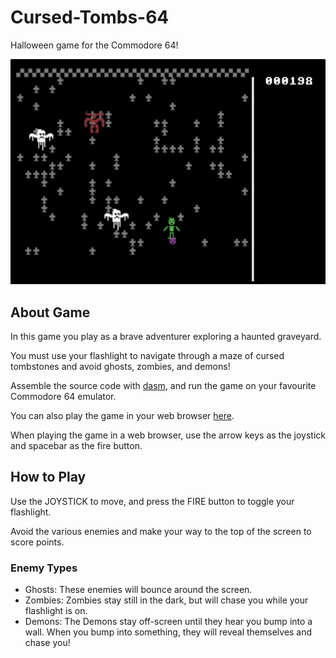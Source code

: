 # Cursed-Tombs-64
Halloween game for the Commodore 64!

![Screenshot1](https://github.com/ZeroPlayerRodent/Cursed-Tombs-64/blob/main/Screenshot1.png)

## About Game
In this game you play as a brave adventurer exploring a haunted graveyard.

You must use your flashlight to navigate through a maze of cursed tombstones and avoid ghosts, zombies, and demons!

Assemble the source code with [dasm](https://dasm-assembler.github.io/), and run the game on your favourite Commodore 64 emulator.

You can also play the game in your web browser [here](https://8bitworkshop.com/v3.11.0/player.html?p=c64&r=TFpHAAAgAgAABa9xKAqfASIjJSYAgAmAGoDDws04MHiOFtAgo%2F0gUP0gFf0gW%2F9YqQCNAMCNAcCNAsCNA8CNBMCNBcCNEMCp%2F40GJoIO1I0P1KmAjRLUqQCF%2B6kEhfwm4f2p2IX%2BoESiACU1IdCgAIwg0KnAjfgHqcGN%2Bgepwo37B6nDjfkHqcSN%2FAepH40V0KkEjSfQogCgAL3Uhp0AMOjgP9D1JYdSh53AIwkHE4edQCMMBwAxIwgHkYedgCMIFqAcogCl%2B2kohful%2FGkAhfypQpH7pf0lCP2l%2FiUI%2FqkByJH9iOjgGdDZTAqCIA6DoACiAK0b1MkysAWpWEwWgakgkfvIwB3Q6yU%2BJyMGPqAA6OAW0NgjDuVgJXUjBin3IxAp5CMPKSVnyCUokfuIiCMLnyV9JQ3AAPAQwBnwDCMCimSwBMhMpoGIIwJC0yMnWACiAGCp%2F5kABCMCbPZgIFWDqQGNCMCpECwB3NAPrQjAyQDQ8iWLTKCDqQAm4suBQ1VSU0VEYFRPTUJTAFBSRVNTYEZJUkUlCWBCRUdJTgAjIjOpAZ0A2L3pgWm%2FnQAE6b%2FoyQDQ7KkgjQwEoiVTUNi99iVTUCMJE2MEIxpvQoKM%2F8CKzf%2FAsAXwIwKuogFgqR5tBcCpMCaBjUcEJuEEwI1IJuIDwI1JJuICwI1KJuIBwI1LJuIAwI1MBGCsAMDIwArwBowAwEwNg6AAJuGsASMFCwEjBQsBwKwCIwULAiMFCwLArAMjBQsDIwULA8CsBCMFCwQjBQsEwKwFwMiMBcBgqQCNKNCNKdCNKtCNK9AjJmkjJrsjI%2BMAkf0jJOP9aScjRkrooADgGSMj4yWoYKkFJT%2BpASMCQSU%2BAo0qIxRDDCMcQyNyfqkBjUfYjUjYjUnYjUrYjUvYjUzYJSAaI2WUfY0A0I0TwKnmjQHQjRTAJRIVwI0WwKkyjQTQjQXQjQLQjQPQjQbQjQfQJSQI0I0J0KkBLB7Q0LsjTqQgQYEgAYEjDg6iAKAKIHKBIwK7ILiBI3jYAY0ZwCAOg60R0DD7rRLQzRLQ8PsYJQYQ8iBxgiBVhSDKhSCNhqkBLB%2FQ8BKtE8AjAp8A0K0UIwKljQHQrAHQojwgYILgAdAII0RGyIMjA6DwA0zDgSNEbikjQm4B8CcjQ26tGSVECyAOJR%2BNGcBM7YQjYhIAJcMluiXaAyA%2FIwJuJTcdrgHQjhTAyo4B0KwGwCMCZADQCSVMJQWngqkCJVwKJdzoJRypCCXJANCOEyUJANCpBCVJDiXJ4A%2FwBMolDUxihK4RwOAA8AquBNDojgTQTG2FJQLKJQKuEiXQBSUQBdBMhYUlAsolAiUXoOYjBOMFogCOEcCiCqwE0CMGCQElCSUhIwoaEsCiLawFIwkaEsBgrhcjBFUI0OiOCNBM4oUlAsolAq4YJdAJJRAJ0Ez6hSUCyiUCJRcjCksXIwJtCCMJSxfAJSEjChoYIwJtCSMJGhjAYK4awOjgAfAEjhojYzUawK4A0KwCJZwjAmwC0OiOAtBMboYlAsolAq4B0KwDIwcWAyUWA9BMjIYlAsolAmCuFcCsBtDMFcDwGCMGHAYlHAbQTLCGJQLKJQKuFsCsB9DMFiMJGwclGwfQTNOGJQLKJQJgACYTPAAAfgAAWiajZiWHJhbwJZz%2FJkJ4yR7%2B7X%2F%2F%2F%2F%2BX4%2BmQ3QkQ%2FwgmQSVTVSZGRSZDRAAABCZDJgRUIxRnAX6AAzzABjxgDDwwCDwQIwWOJCZJ5wAIABAQAAgfw%2FgP%2F%2FAlVjwADhhwJQc%2F%2F%2Fw4%2Fxw4fhwwAAwmoTjnHDDnDCUoAMMmQyUBJkGlAP8mHyYfJh8mHyYfJh8mHyYfJh8mHyYfJh8mHyYfJh8mHyYfJh8mHyYfJh8mHyYfJh8mHyYfJh8mHyYfJh8mHyYfJh8mHyYfJh8mHyYfJh8mHyYfJh8mHyYfJh8mHyYfJh8mHCYJAA%3D%3D).

When playing the game in a web browser, use the arrow keys as the joystick and spacebar as the fire button.

## How to Play
Use the JOYSTICK to move, and press the FIRE button to toggle your flashlight.

Avoid the various enemies and make your way to the top of the screen to score points.

### Enemy Types
* Ghosts: These enemies will bounce around the screen.
* Zombies: Zombies stay still in the dark, but will chase you while your flashlight is on.
* Demons: The Demons stay off-screen until they hear you bump into a wall. When you bump into something, they will reveal themselves and chase you!
